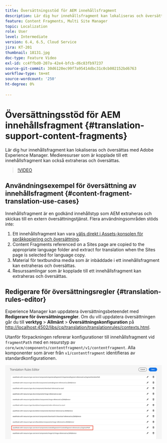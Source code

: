 ```yaml
---
title: Översättningsstöd för AEM innehållsfragment
description: Lär dig hur innehållsfragment kan lokaliseras och översättas med Adobe Experience Manager. Medieresurser som är kopplade till ett innehållsfragment kan också extraheras och översättas.
feature: Content Fragments, Multi Site Manager
topic: Localization
role: User
level: Intermediate
version: 6.4, 6.5, Cloud Service
jira: KT-201
thumbnail: 18131.jpg
doc-type: Feature Video
exl-id: cc4ffbd0-207a-42e4-bfcb-d6c83fb97237
source-git-commit: 30d6120ec99f7a95414dbc31c0cb002152bd6763
workflow-type: tm+mt
source-wordcount: '250'
ht-degree: 0%

---
```


# Översättningsstöd för AEM innehållsfragment {#translation-support-content-fragments}

Lär dig hur innehållsfragment kan lokaliseras och översättas med Adobe Experience Manager. Medieresurser som är kopplade till ett innehållsfragment kan också extraheras och översättas.

>[!VIDEO](https://video.tv.adobe.com/v/18131?quality=12&learn=on)

## Användningsexempel för översättning av innehållsfragment {#content-fragment-translation-use-cases}

Innehållsfragment är en godkänd innehållstyp som AEM extraheras och skickas till en extern översättningstjänst. Flera användningsområden stöds inte:

1. Ett innehållsfragment kan vara [väljs direkt i Assets-konsolen för språkkopiering och översättning](https://experienceleague.adobe.com/docs/experience-manager-cloud-service/content/assets/admin/translate-assets.html).
2. Content Fragments referenced on a Sites page are copied to the appropriate language folder and extract for translation when the Sites page is selected for language copy.
3. Material för textbundna media som är inbäddade i ett innehållsfragment kan extraheras och översättas.
4. Resurssamlingar som är kopplade till ett innehållsfragment kan extraheras och översättas.

## Redigerare för översättningsregler {#translation-rules-editor}

Experience Manager kan uppdatera översättningsbeteendet med **Redigerare för översättningsregler**. Om du vill uppdatera översättningen går du till **verktyg** > **Allmänt** > **Översättningskonfiguration** på [http://localhost:4502/libs/cq/translation/translationrules/contexts.html](http://localhost:4502/libs/cq/translation/translationrules/contexts.html).

Utanför förpackningen refererar konfigurationer till innehållsfragment vid `fragmentPath` med en resurstyp av `core/wcm/components/contentfragment/v1/contentfragment`. Alla komponenter som ärver från `v1/contentfragment` identifieras av standardkonfigurationen.

![Redigerare för översättningsregler](assets/translation-configuration.png)
